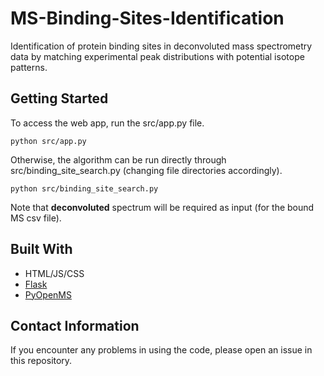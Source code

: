 # MS-Binding-Sites-Identification
Identification of protein binding sites in deconvoluted mass spectrometry data by matching experimental peak distributions with potential isotope patterns.

## Getting Started
To access the web app, run the src/app.py file. 
```
python src/app.py
```
Otherwise, the algorithm can be run directly through src/binding_site_search.py (changing file directories accordingly). 
```
python src/binding_site_search.py
```
Note that **deconvoluted** spectrum will be required as input (for the bound MS csv file).

## Built With
* HTML/JS/CSS
* [Flask](https://flask.palletsprojects.com/en/2.0.x/)
* [PyOpenMS](https://pyopenms.readthedocs.io/en/latest/)

## Contact Information
If you encounter any problems in using the code, please open an issue in this repository.
